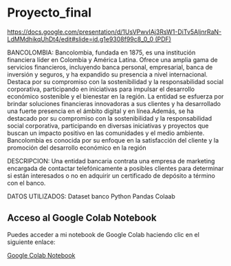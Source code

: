 # Proyecto_final
[https://docs.google.com/presentation/d/1UsVPwvIAj3RsW1-DiTv5AljnrRaN-LdMMdhikqUhDt4/edit#slide=id.g1e9308f99c8_0_0 (PDF)](Bancolombia.pdf)


BANCOLOMBIA:
Bancolombia, fundada en 1875, es una institución financiera líder en Colombia y América Latina. Ofrece una amplia gama de servicios financieros, incluyendo banca personal, empresarial, banca de inversión y seguros, y ha expandido su presencia a nivel internacional. Destaca por su compromiso con la sostenibilidad y la responsabilidad social corporativa, participando en iniciativas para impulsar el desarrollo económico sostenible y el bienestar en la región.
La entidad se esfuerza por brindar soluciones financieras innovadoras a sus clientes y ha desarrollado una fuerte presencia en el ámbito digital y en línea.Además, se ha destacado por su compromiso con la sostenibilidad y la responsabilidad social corporativa, participando en diversas iniciativas y proyectos que buscan un impacto positivo en las comunidades y el medio ambiente.
Bancolombia es conocida por su enfoque en la satisfacción del cliente y la promoción del desarrollo económico en la región





DESCRIPCION:
Una entidad bancaria contrata una empresa de marketing encargada de contactar telefónicamente a posibles clientes para determinar si están interesados o no en adquirir un certificado de depósito a término con el banco.

DATOS UTILIZADOS:
Dataset banco
Python 
Pandas
Colaab


## Acceso al Google Colab Notebook

Puedes acceder a mi notebook de Google Colab haciendo clic en el siguiente enlace:

[Google Colab Notebook]([enlace-a-tu-notebook-de-google-colab](https://colab.research.google.com/drive/1FKxzEh-wX0hQTSAhA__F14s2-6PjwXLo?usp=sharing)https://colab.research.google.com/drive/1FKxzEh-wX0hQTSAhA__F14s2-6PjwXLo?usp=sharing)






